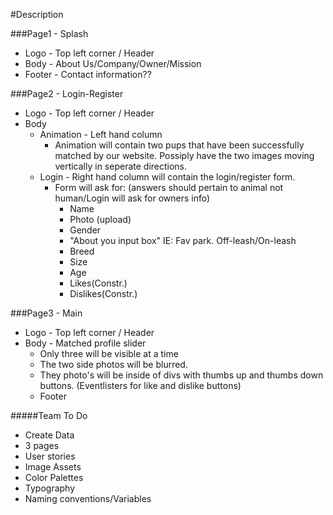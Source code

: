#Description

###Page1 - Splash  
  * Logo - Top left corner / Header 
  * Body - About Us/Company/Owner/Mission 
  * Footer - Contact information??
  
###Page2 - Login-Register

  * Logo - Top left corner / Header
  * Body
    * Animation - Left hand column
      * Animation will contain two pups that have been successfully matched by our website. Possiply have the two images moving vertically in seperate directions.
    * Login - Right hand column will contain the login/register form.
      * Form will ask for: (answers should pertain to animal not human/Login will ask for owners info)
        * Name
        * Photo (upload)
        * Gender
        * "About you input box" IE: Fav park. Off-leash/On-leash
        * Breed
        * Size
        * Age
        * Likes(Constr.)
        * Dislikes(Constr.)
        
###Page3 - Main

  * Logo - Top left corner / Header
  * Body - Matched profile slider
    * Only three will be visible at a time
    * The two side photos will be blurred.
    * They photo's will be inside of divs with thumbs up and thumbs down buttons. (Eventlisters for like and dislike buttons)
    * Footer
    
#####Team To Do

  * Create Data
  * 3 pages
  * User stories
  * Image Assets
  * Color Palettes
  * Typography
  * Naming conventions/Variables
   
